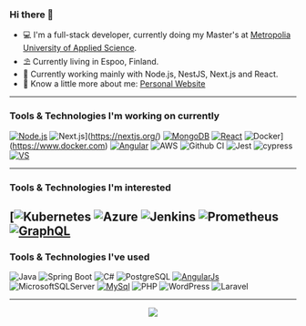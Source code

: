 ### Hi there 👋


- 💻 I'm a full-stack developer, currently doing my Master's at <a href="https://www.metropolia.fi" target="_blank">Metropolia University of Applied Science</a>.
- ⛱️ Currently living in Espoo, Finland.
- 🚧 Currently working mainly with Node.js, NestJS, Next.js and React.
- 📄 Know a little more about me: <a href="https://nazrulkabir.com/" target="_blank">Personal Website</a>
---
### Tools & Technologies I'm working on currently
[![Node.js](https://img.shields.io/badge/Node.js-13aa52?style=flat&logo=node.js&logoColor=white)](https://nodejs.org/) ![Next.js](https://img.shields.io/badge/next.js-000000?style=flat&logo=nextdotjs&logoColor=white)](https://nextjs.org/) [![MongoDB](https://img.shields.io/badge/-MongoDB-13aa52?style=flat&logo=mongodb&logoColor=white)](https://www.mongodb.com) [![React](https://img.shields.io/badge/React-20232A?style=flat&logo=react&logoColor=61DAFB)](https://reactjs.org/) ![Docker](https://img.shields.io/badge/-Docker-46a2f1?style=flat&logo=docker&logoColor=white)](https://www.docker.com) [![Angular](https://img.shields.io/badge/Angular-DD0031?style=flat&logo=angular&logoColor=white)](https://angular.io) ![AWS](https://img.shields.io/badge/Amazon_AWS-FF9900?style=flat&logo=amazonaws&logoColor=white) ![Github CI](https://img.shields.io/badge/GitHub_Actions-2088FF?style=flat&logo=github-actions&logoColor=white) ![Jest](https://img.shields.io/badge/-jest-%23C21325?style=flat&logo=jest&logoColor=white) ![cypress](https://img.shields.io/badge/-cypress-%23E5E5E5?style=flat&logo=cypress&logoColor=058a5e) [![VS](https://img.shields.io/badge/-Visual_Studio-007ACC?style=flat&logo=visual-studio&logoColor=white)](https://visualstudio.com)

---
### Tools & Technologies I'm interested
[![Kubernetes](https://img.shields.io/badge/kubernetes-%23326ce5.svg?style=flat&logo=kubernetes&logoColor=white) ![Azure](https://img.shields.io/badge/Azure-%230072C6.svg?style=flat&logo=azure-devops&logoColor=white) ![Jenkins](https://img.shields.io/badge/jenkins-%232C5263.svg?style=flat&logo=jenkins&logoColor=white) ![Prometheus](https://img.shields.io/badge/Prometheus-E6522C?style=flat&logo=Prometheus&logoColor=white) [![GraphQL](https://img.shields.io/badge/-GraphQL-E10098?style=flat&logo=graphql&logoColor=white)](https://graphql.org)
---

### Tools & Technologies I've used
![Java](https://img.shields.io/badge/Java-ED8B00?style=flat&logo=java&logoColor=white) ![Spring Boot](https://img.shields.io/badge/Spring-6DB33F?style=flat&logo=spring&logoColor=white) ![C#](https://img.shields.io/badge/c%23-%45b8d8.svg?style=flat&logo=c-sharp&logoColor=white) ![PostgreSQL](https://img.shields.io/badge/PostgreSQL-316192?style=flat&logo=postgresql&logoColor=white) [![AngularJs](https://img.shields.io/badge/-AngularJs-DD0031?style=flat&logo=angularjs&logoColor=white)](https://angularjs.io) ![MicrosoftSQLServer](https://img.shields.io/badge/Microsoft%20SQL%20Sever-2088FF?style=flat&logo=microsoft%20sql%20server&logoColor=white) [![MySql](https://img.shields.io/badge/-MySql-4479A1?style=flat&logo=mysql&logoColor=white)](https://www.mysql.com/) ![PHP](https://img.shields.io/badge/php-%23777BB4.svg?style=flat&logo=php&logoColor=white) ![WordPress](https://img.shields.io/badge/WordPress-%23117AC9.svg?style=flat&logo=WordPress&logoColor=white) ![Laravel](https://img.shields.io/badge/laravel-%23FF2D20.svg?style=flat&logo=laravel&logoColor=white)

---
<p align="center"><img src="https://github-readme-stats.vercel.app/api/top-langs/?username=nazrul-kabir&layout=compact&hide_border=true&langs_count=6&theme=tokyonight">
</p>
